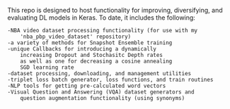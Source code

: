 This repo is designed to host functionality for improving,
diversifying, and evaluating DL models in Keras. To date, 
it includes the following:

	-NBA video dataset processing functionality (for use with my 
		'nba_pbp_video_dataset' repository)
	-a variety of methods for Snapshot Ensemble training
	-unique Callbacks for introducing a dynamically 
		increasing Dropout and Stochasitc Depth rates
		as well as one for decreasing a cosine annealing 
		SGD learning rate
	-dataset processing, downloading, and management utilities
	-triplet loss batch generator, loss functions, and train routines
	-NLP tools for getting pre-calculated word vectors
	-Visual Question and Answering (VQA) dataset generators and  
		question augmentation functionality (using synonyms)
